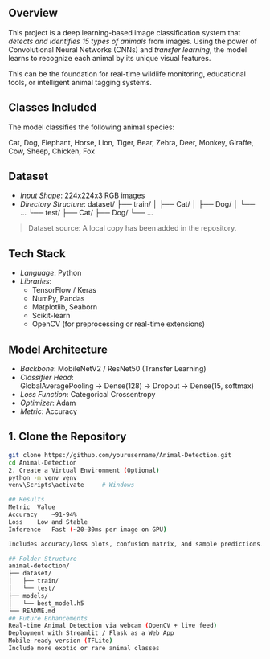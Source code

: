 ## Overview

This project is a deep learning-based image classification system that *detects and identifies 15 types of animals* from images. Using the power of Convolutional Neural Networks (CNNs) and *transfer learning*, the model learns to recognize each animal by its unique visual features.

This can be the foundation for real-time wildlife monitoring, educational tools, or intelligent animal tagging systems.

## Classes Included

The model classifies the following animal species:

Cat, Dog, Elephant, Horse, Lion, Tiger, Bear, Zebra, Deer, Monkey, Giraffe, Cow, Sheep, Chicken, Fox

## Dataset

- *Input Shape*: 224x224x3 RGB images  
- *Directory Structure*:
dataset/
├── train/
│ ├── Cat/
│ ├── Dog/
│ └── ...
└── test/
├── Cat/
├── Dog/
└── ...
> Dataset source: A local copy has been added in the repository.

## Tech Stack

- *Language*: Python   
- *Libraries*:
  - TensorFlow / Keras
  - NumPy, Pandas
  - Matplotlib, Seaborn
  - Scikit-learn
  - OpenCV (for preprocessing or real-time extensions)

## Model Architecture

- *Backbone*: MobileNetV2 / ResNet50 (Transfer Learning)
- *Classifier Head*:  
  GlobalAveragePooling -> Dense(128) -> Dropout -> Dense(15, softmax)
- *Loss Function*: Categorical Crossentropy  
- *Optimizer*: Adam  
- *Metric*: Accuracy

## 1. Clone the Repository
```bash
git clone https://github.com/yourusername/Animal-Detection.git
cd Animal-Detection
2. Create a Virtual Environment (Optional)
python -m venv venv
venv\Scripts\activate     # Windows

## Results
Metric	Value
Accuracy	~91-94%
Loss	Low and Stable
Inference	Fast (~20–30ms per image on GPU)

Includes accuracy/loss plots, confusion matrix, and sample predictions.

## Folder Structure
animal-detection/
├── dataset/
│   ├── train/
│   └── test/
├── models/
│   └── best_model.h5
└── README.md
## Future Enhancements
Real-time Animal Detection via webcam (OpenCV + live feed)
Deployment with Streamlit / Flask as a Web App
Mobile-ready version (TFLite)
Include more exotic or rare animal classes

